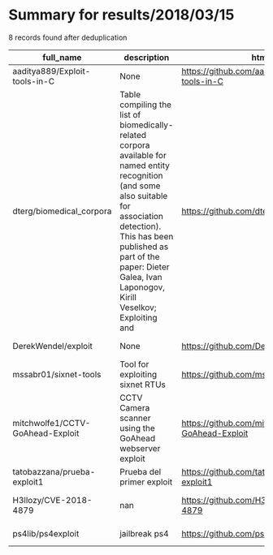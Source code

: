 
# Summary for results/2018/03/15
    
8 records found after deduplication

| full_name | description | html_url | matched_list | matched_count | pushed_at | size | stargazers_count | language | forks_count | vul_ids |
|----------------------------------|------------------------------------------------------------------------------------------------------------------------------------------------------------------------------------------------------------------------------------------------------------------|-----------------------------------------------------|----------------|-----------------|---------------------------|--------|--------------------|------------|---------------|-------------------|
| aaditya889/Exploit-tools-in-C | None | https://github.com/aaditya889/Exploit-tools-in-C | ['exploit'] | 1 | 2018-03-15 08:29:54+00:00 | 28 | 0 | C | 0 | [] |
| dterg/biomedical_corpora | Table compiling the list of biomedically-related corpora available for named entity recognition (and some also suitable for association detection). This has been published as part of the paper: Dieter Galea, Ivan Laponogov, Kirill Veselkov; Exploiting and | https://github.com/dterg/biomedical_corpora | ['exploit'] | 1 | 2018-03-15 14:40:10+00:00 | 22 | 17 | | 3 | [] |
| DerekWendel/exploit | None | https://github.com/DerekWendel/exploit | ['exploit'] | 1 | 2018-03-15 02:04:41+00:00 | 10 | 0 | Python | 0 | [] |
| mssabr01/sixnet-tools | Tool for exploiting sixnet RTUs | https://github.com/mssabr01/sixnet-tools | ['exploit'] | 1 | 2018-03-15 15:57:52+00:00 | 83 | 12 | Python | 8 | [] |
| mitchwolfe1/CCTV-GoAhead-Exploit | CCTV Camera scanner using the GoAhead webserver exploit | https://github.com/mitchwolfe1/CCTV-GoAhead-Exploit | ['exploit'] | 1 | 2018-03-15 00:10:53+00:00 | 3 | 9 | Python | 9 | [] |
| tatobazzana/prueba-exploit1 | Prueba del primer exploit | https://github.com/tatobazzana/prueba-exploit1 | ['exploit'] | 1 | 2018-03-15 14:06:38+00:00 | 0 | 0 | | 0 | [] |
| H3llozy/CVE-2018-4879 | nan | https://github.com/H3llozy/CVE-2018-4879 | ['cve-2'] | 1 | 2018-03-15 16:02:06+00:00 | 36 | 0 | Python | 0 | ['CVE-2018-4879'] |
| ps4lib/ps4exploit | jailbreak ps4 | https://github.com/ps4lib/ps4exploit | ['exploit'] | 1 | 2018-03-15 09:42:22+00:00 | 281 | 0 | JavaScript | 0 | [] |
